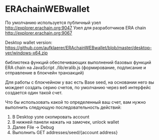 # ERAchainWEBwallet
По умолчанию используется публичный узел http://explorer.erachain.org:9047
Узел для разработчиков ERA chain http://explorer.erachain.org:9067

Desktop wallet version: https://github.com/aufklaerer/ERAchainWEBwallet/blob/master/desktop-ver/windows-x64.zip

библиотека функций обеспечивающих выполнений базовых функций ERA chain на JavaScript ./lib/eralib.js (формирование, подписание и отправление в блокчейн транзакций)

Для работы с блокчейном у вас есть Base seed, на основании него вы мождеет создать серию счетов, по умолчанию через веб интерфейс создается один такой счет.

Что бы использовать какой то определенный ваш счет, вам нужно выполнить следующую последовательность действий:
1. В Desktop узле скопировать account
2. В нижней панели нажать на замочек, unlock wallet
2. Далее File -> Debug
3. Выполнить GET addresses/seed/{account address}

